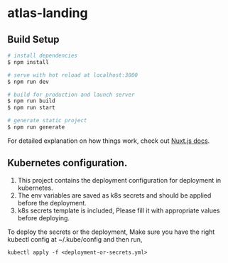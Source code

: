 # atlas-landing

## Build Setup

```bash
# install dependencies
$ npm install

# serve with hot reload at localhost:3000
$ npm run dev

# build for production and launch server
$ npm run build
$ npm run start

# generate static project
$ npm run generate
```

For detailed explanation on how things work, check out [Nuxt.js docs](https://nuxtjs.org).

## Kubernetes configuration.

1. This project contains the deployment configuration for deployment in kubernetes.
2. The env variables are saved as k8s secrets and should be applied before the deployment.
3. k8s secrets template is included, Please fill it with appropriate values before deploying.

To deploy the secrets or the deployment, Make sure you have the right kubectl config at ~/.kube/config and then run,

    kubectl apply -f <deployment-or-secrets.yml>


